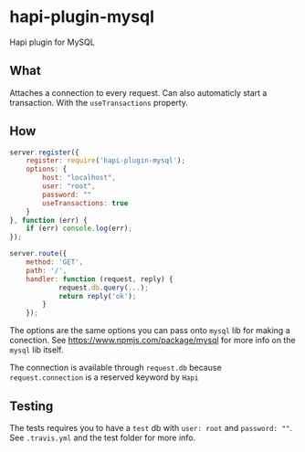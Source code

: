 # hapi-plugin-mysql
Hapi plugin for MySQL

## What
Attaches a connection to every request. 
Can also automaticly start a transaction. With the `useTransactions` property.

## How
```javascript
server.register({
	register: require('hapi-plugin-mysql');
	options: {
		host: "localhost",
		user: "root",
		password: ""
		useTransactions: true
	}
}, function (err) {
	if (err) console.log(err);
});

server.route({ 
	method: 'GET', 
	path: '/', 
	handler: function (request, reply) { 
			request.db.query(...);
			return reply('ok'); 
		} 
	});
```

The options are the same options you can pass onto `mysql` lib for making a conection. See https://www.npmjs.com/package/mysql for more info on the `mysql` lib itself.

The connection is available through `request.db` because `request.connection` is a reserved keyword by `Hapi`

## Testing
The tests requires you to have a `test` db with `user: root` and `password: ""`. See `.travis.yml` and the test folder for more info.